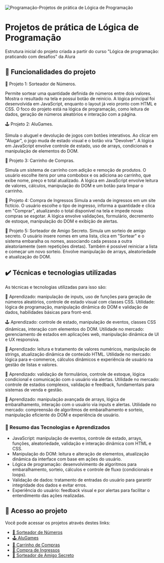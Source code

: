![Programação-Projetos de prática de Lógica de Programação](https://github.com/user-attachments/assets/afeafffd-426f-41aa-a71b-f1e8027bf7e5)

# Projetos de prática de Lógica de Programação

Estrutura inicial do projeto criada a partir do curso "Lógica de programação: praticando com desafios" da Alura

## 🔨 Funcionalidades do projeto

🎲 Projeto 1: Sorteador de Números.

Permite sortear uma quantidade definida de números entre dois valores.
Mostra o resultado na tela e possui botão de reinício.
A lógica principal foi desenvolvida em JavaScript, enquanto o layout já veio pronto com HTML e CSS. O foco do projeto está na lógica de programação, como leitura de dados, geração de números aleatórios e interação com a página.

🕹 Projeto 2: AluGames.

Simula o aluguel e devolução de jogos com botões interativos.
Ao clicar em "Alugar", o jogo muda de estado visual e o botão vira "Devolver".
A lógica em JavaScript envolve controle de estado, uso de arrays, condicionais e manipulação de elementos do DOM.

🛒 Projeto 3: Carrinho de Compras.

Simula um sistema de carrinho com adição e remoção de produtos.
O usuário escolhe itens por uma combobox e os adiciona ao carrinho, que exibe nome, preço e total atualizado.
A lógica em JavaScript envolve leitura de valores, cálculos, manipulação do DOM e um botão para limpar o carrinho.

🎫 Projeto 4: Compra de Ingressos
Simula a venda de ingressos em um site fictício.
O usuário escolhe o tipo de ingresso, informa a quantidade e clica em "Comprar", atualizando o total disponível na tela e impede novas compras se esgotar.
A lógica envolve validações, formulário, decremento de estoque, manipulação do DOM e exibição de alertas.

🎁 Projeto 5: Sorteador de Amigo Secreto.
Simula um sorteio de amigo secreto.
O usuário insere nomes em uma lista, clica em "Sortear" e o sistema embaralha os nomes, associando cada pessoa a outra aleatoriamente (sem repetições diretas).
Também é possível reiniciar a lista e começar um novo sorteio. Envolve manipulação de arrays, aleatoriedade e atualização do DOM.

## ✔️ Técnicas e tecnologias utilizadas

As técnicas e tecnologias utilizadas para isso são:

🎲 Aprendizado: manipulação de inputs, uso de funções para geração de números aleatórios, controle de estado visual com classes CSS.
Utilidade: lógica de programação, manipulação dinâmica do DOM e validação de dados, habilidades básicas para front-end.

🕹 Aprendizado: controle de estado, manipulação de eventos, classes CSS dinâmicas, interação com elementos do DOM.
Utilidade no mercado: gerenciamento de estados em aplicações web, manipulação dinâmica de UI e UX responsiva.

🛒 Aprendizado: leitura e tratamento de valores numéricos, manipulação de strings, atualização dinâmica de conteúdo HTML.
Utilidade no mercado: lógica para e-commerce, cálculos dinâmicos e experiência de usuário na gestão de listas e valores.

🎫 Aprendizado: validação de formulários, controle de estoque, lógica condicional e comunicação com o usuário via alertas.
Utilidade no mercado: controle de estados complexos, validação e feedback, fundamentais para sistemas de venda e gestão.

🎁 Aprendizado: manipulação avançada de arrays, lógica de embaralhamento, interação com o usuário via inputs e alertas.
Utilidade no mercado: compreensão de algoritmos de embaralhamento e sorteio, manipulação eficiente do DOM e experiência de usuário.

### 📌 Resumo das Tecnologias e Aprendizados
- JavaScript: manipulação de eventos, controle de estado, arrays, funções, aleatoriedade, validação e interação dinâmica com HTML e CSS.
- Manipulação do DOM: leitura e alteração de elementos, atualização dinâmica da interface com base em ações do usuário.
- Lógica de programação: desenvolvimento de algoritmos para embaralhamento, sorteio, cálculos e controle de fluxo (condicionais e loops).
- Validação de dados: tratamento de entradas do usuário para garantir integridade dos dados e evitar erros.
- Experiência do usuário: feedback visual e por alertas para facilitar o entendimento das ações realizadas.

## 📁 Acesso ao projeto

Você pode acessar os projetos através destes links:

- [🎲 Sorteador de Números](https://sorteador-numeros-pratica-logica-de-programacao-pkeez2rgi.vercel.app/)
- [🕹 AluGames](https://chiquinelli-pratica-logica-de-programacao--ecru.vercel.app/#)
- [🛒 Carrinho de Compras](https://carrinho-compras-pratica-logica-de-programacao-i3tl6rmww.vercel.app/)
- [🎫 Compra de Ingressos](https://ingressos-pratica-logica-de-programacao-7ry1hxg88.vercel.app/)
- [🎁 Sorteador de Amigo Secreto](https://amigo-secreto-pratica-logica-de-programacao-gwj9shdxg.vercel.app/)
